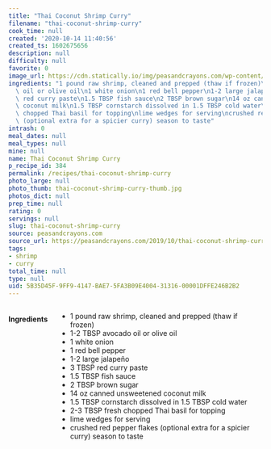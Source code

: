 ```yaml
---
title: "Thai Coconut Shrimp Curry"
filename: "thai-coconut-shrimp-curry"
cook_time: null
created: '2020-10-14 11:40:56'
created_ts: 1602675656
description: null
difficulty: null
favorite: 0
image_url: https://cdn.statically.io/img/peasandcrayons.com/wp-content/uploads/2019/10/thai-coconut-shrimp-curry-recipe-2-800x1200.jpg?f=auto
ingredients: "1 pound raw shrimp, cleaned and prepped (thaw if frozen)\n1-2 TBSP avocado\
  \ oil or olive oil\n1 white onion\n1 red bell pepper\n1-2 large jalape\xF1o\n3 TBSP\
  \ red curry paste\n1.5 TBSP fish sauce\n2 TBSP brown sugar\n14 oz canned unsweetened\
  \ coconut milk\n1.5 TBSP cornstarch dissolved in 1.5 TBSP cold water\n2-3 TBSP fresh\
  \ chopped Thai basil for topping\nlime wedges for serving\ncrushed red pepper flakes\
  \ (optional extra for a spicier curry) season to taste"
intrash: 0
meal_dates: null
meal_types: null
mine: null
name: Thai Coconut Shrimp Curry
p_recipe_id: 384
permalink: /recipes/thai-coconut-shrimp-curry
photo_large: null
photo_thumb: thai-coconut-shrimp-curry-thumb.jpg
photos_dict: null
prep_time: null
rating: 0
servings: null
slug: thai-coconut-shrimp-curry
source: peasandcrayons.com
source_url: https://peasandcrayons.com/2019/10/thai-coconut-shrimp-curry.html
tags:
- shrimp
- curry
total_time: null
type: null
uid: 5B35D45F-9FF9-4147-BAE7-5FA3B09E4004-31316-00001DFFE246B2B2
---
```

<div class="large-8 medium-7 columns" id="writeup">	</div><!-- #writeup -->
</div><!-- #row-one -->
<div class="row" id="row-two">	<div class="medium-4 small-5 columns" id="ingredients"><h4>Ingredients</h4><div class="box box-ingredients content"><ul>
<li>1 pound raw shrimp, cleaned and prepped (thaw if frozen)</li>
<li>1-2 TBSP avocado oil or olive oil</li>
<li>1 white onion</li>
<li>1 red bell pepper</li>
<li>1-2 large jalapeño</li>
<li>3 TBSP red curry paste</li>
<li>1.5 TBSP fish sauce</li>
<li>2 TBSP brown sugar</li>
<li>14 oz canned unsweetened coconut milk</li>
<li>1.5 TBSP cornstarch dissolved in 1.5 TBSP cold water</li>
<li>2-3 TBSP fresh chopped Thai basil for topping</li>
<li>lime wedges for serving</li>
<li>crushed red pepper flakes (optional extra for a spicier curry) season to taste</li>
</ul>
</div>	</div>	<div class="medium-6 small-7 columns" id="directions">	</div>